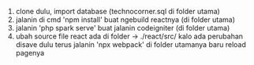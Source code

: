 
1. clone dulu, import database (technocorner.sql di folder utama) 
2. jalanin di cmd 'npm install' buat ngebuild reactnya (di folder utama)
3. jalanin 'php spark serve' buat jalanin codeigniter (di folder utama)
4. ubah source file react ada di folder -> ./react/src/ 
    kalo ada perubahan disave dulu terus jalanin 'npx webpack' di folder utamanya baru reload pagenya
